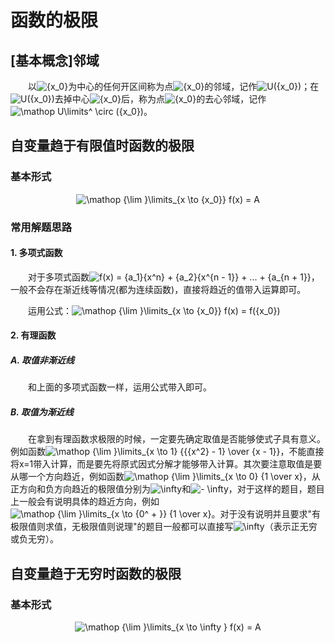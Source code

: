 # 函数的极限

## [基本概念]邻域

&emsp;&emsp;以<img src="https://latex.codecogs.com/svg.latex?{x_0}" title="{x_0}" />为中心的任何开区间称为点<img src="https://latex.codecogs.com/svg.latex?{x_0}" title="{x_0}" />的邻域，记作<img src="https://latex.codecogs.com/svg.latex?U({x_0})" title="U({x_0})" />；在<img src="https://latex.codecogs.com/svg.latex?U({x_0})" title="U({x_0})" />去掉中心<img src="https://latex.codecogs.com/svg.latex?{x_0}" title="{x_0}" />后，称为点<img src="https://latex.codecogs.com/svg.latex?{x_0}" title="{x_0}" />的去心邻域，记作<img src="https://latex.codecogs.com/svg.latex?\mathop&space;U\limits^&space;\circ&space;({x_0})" title="\mathop U\limits^ \circ ({x_0})" />。



## 自变量趋于有限值时函数的极限

### 基本形式

<center><img src="https://latex.codecogs.com/svg.latex?\mathop&space;{\lim&space;}\limits_{x&space;\to&space;{x_0}}&space;f(x)&space;=&space;A" title="\mathop {\lim }\limits_{x \to {x_0}} f(x) = A" /></center>

### 常用解题思路

#### 1. 多项式函数

&emsp;&emsp;对于多项式函数<img src="https://latex.codecogs.com/svg.latex?f(x)&space;=&space;{a_1}{x^n}&space;&plus;&space;{a_2}{x^{n&space;-&space;1}}&space;&plus;&space;...&space;&plus;&space;{a_{n&space;&plus;&space;1}}" title="f(x) = {a_1}{x^n} + {a_2}{x^{n - 1}} + ... + {a_{n + 1}}" />，一般不会存在渐近线等情况(都为连续函数)，直接将趋近的值带入运算即可。

&emsp;&emsp;运用公式：<img src="https://latex.codecogs.com/svg.latex?\mathop&space;{\lim&space;}\limits_{x&space;\to&space;{x_0}}&space;f(x)&space;=&space;f({x_0})" title="\mathop {\lim }\limits_{x \to {x_0}} f(x) = f({x_0})" />



#### 2. 有理函数

##### 	A. 取值非渐近线

&emsp;&emsp;和上面的多项式函数一样，运用公式带入即可。

##### 	B. 取值为渐近线

&emsp;&emsp;在拿到有理函数求极限的时候，一定要先确定取值是否能够使式子具有意义。例如函数<img src="https://latex.codecogs.com/svg.latex?\mathop&space;{\lim&space;}\limits_{x&space;\to&space;1}&space;{{{x^2}&space;-&space;1}&space;\over&space;{x&space;-&space;1}}" title="\mathop {\lim }\limits_{x \to 1} {{{x^2} - 1} \over {x - 1}}" />，不能直接将x=1带入计算，而是要先将原式因式分解才能够带入计算。其次要注意取值是要从哪一个方向趋近，例如函数<img src="https://latex.codecogs.com/svg.latex?\mathop&space;{\lim&space;}\limits_{x&space;\to&space;0}&space;{1&space;\over&space;x}" title="\mathop {\lim }\limits_{x \to 0} {1 \over x}" />，从正方向和负方向趋近的极限值分别为<img src="https://latex.codecogs.com/svg.latex?+\infty" title="\infty" />和<img src="https://latex.codecogs.com/svg.latex?-&space;\infty" title="- \infty" />，对于这样的题目，题目上一般会有说明具体的趋近方向，例如<img src="https://latex.codecogs.com/svg.latex?\mathop&space;{\lim&space;}\limits_{x&space;\to&space;{0^&space;&plus;&space;}}&space;{1&space;\over&space;x}" title="\mathop {\lim }\limits_{x \to {0^ + }} {1 \over x}" />。对于没有说明并且要求"有极限值则求值，无极限值则说理"的题目一般都可以直接写<img src="https://latex.codecogs.com/svg.latex?\infty" title="\infty" />（表示正无穷或负无穷）。



## 自变量趋于无穷时函数的极限

### 基本形式

<center><img src="https://latex.codecogs.com/svg.latex?\mathop&space;{\lim&space;}\limits_{x&space;\to&space;\infty&space;}&space;f(x)&space;=&space;A" title="\mathop {\lim }\limits_{x \to \infty } f(x) = A" /></center>